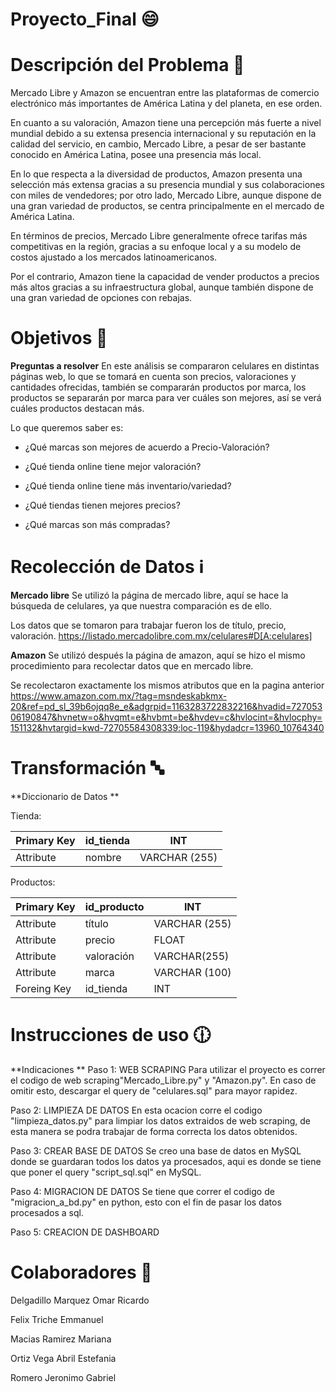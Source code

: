 # Proyecto_Final  :smile:
# Descripción del Problema :school:

Mercado Libre y Amazon se encuentran entre las plataformas de comercio electrónico más importantes de América Latina y del planeta, en ese orden.

En cuanto a su valoración, Amazon tiene una percepción más fuerte a nivel mundial debido a su extensa presencia internacional y su reputación en la calidad del servicio, en cambio, Mercado Libre, a pesar de ser bastante conocido en América Latina, posee una presencia más local. 

En lo que respecta a la diversidad de productos, Amazon presenta una selección más extensa gracias a su presencia mundial y sus colaboraciones con miles de vendedores; por otro lado, Mercado Libre, aunque dispone de una gran variedad de productos, se centra principalmente en el mercado de América Latina. 

En términos de precios, Mercado Libre generalmente ofrece tarifas más competitivas en la región, gracias a su enfoque local y a su modelo de costos ajustado a los mercados latinoamericanos.

Por el contrario, Amazon tiene la capacidad de vender productos a precios más altos gracias a su infraestructura global, aunque también dispone de una gran variedad de opciones con rebajas. 


# Objetivos :office:

**Preguntas a resolver**
En este análisis se compararon celulares en distintas páginas web, lo que se tomará en cuenta son precios, valoraciones y cantidades ofrecidas, también se compararán productos por marca, los productos se separarán por marca para ver cuáles son mejores, así se verá cuáles productos destacan más.

Lo que queremos saber es:

- ¿Qué marcas son mejores de acuerdo a Precio-Valoración?

- ¿Qué tienda online tiene mejor valoración?

- ¿Qué tienda online tiene más inventario/variedad?

- ¿Qué tiendas tienen mejores precios?

- ¿Qué marcas son más compradas?


# Recolección de Datos  :information_source:
**Mercado libre**
Se utilizó la página de mercado libre, aquí se hace la búsqueda de celulares, ya que nuestra comparación es de ello.

Los datos que se tomaron para trabajar fueron los de título, precio, valoración.
https://listado.mercadolibre.com.mx/celulares#D[A:celulares]


**Amazon** 
Se utilizó después la página de amazon, aquí se hizo el mismo procedimiento para recolectar datos que en mercado libre.

Se recolectaron exactamente los mismos atributos que en la pagina anterior
https://www.amazon.com.mx/?tag=msndeskabkmx-20&ref=pd_sl_39b6ojqq8e_e&adgrpid=1163283722832216&hvadid=72705306190847&hvnetw=o&hvqmt=e&hvbmt=be&hvdev=c&hvlocint=&hvlocphy=151132&hvtargid=kwd-72705584308339:loc-119&hydadcr=13960_10764340


# Transformación :abc:

**Diccionario de Datos
**

Tienda:

| Primary Key  |  id_tienda | INT|
| ------------ | ------------ | ------------ |
| Attribute       | nombre    | VARCHAR (255)|


Productos:

|  Primary Key | id_producto  | INT  |
| ------------ | ------------ | ------------ |
| Attribute  | título  | VARCHAR (255) |
| Attribute  |  precio |  FLOAT |
| Attribute  |  valoración | VARCHAR(255)  |
| Attribute  |  marca |  VARCHAR (100) |
|  Foreing Key | id_tienda  | INT  |


# Instrucciones de uso :clock1230:
**Indicaciones
**
Paso 1: WEB SCRAPING
Para utilizar el proyecto es correr el codigo de web scraping"Mercado_Libre.py" y "Amazon.py". En caso de omitir esto, descargar el query  de "celulares.sql" para mayor rapidez.

Paso 2: LIMPIEZA DE DATOS
En esta ocacion corre el codigo "limpieza_datos.py" para limpiar los datos extraidos de web scraping, de esta manera se podra trabajar de forma correcta los datos obtenidos.

Paso 3: CREAR BASE DE DATOS
Se creo una base de datos en MySQL donde se guardaran todos los datos ya procesados, aqui es donde se tiene que poner el query "script_sql.sql" en MySQL.

Paso 4: MIGRACION DE DATOS
Se tiene que correr el codigo de "migracion_a_bd.py" en python, esto con el fin de pasar los datos procesados a sql.

Paso 5: CREACION DE DASHBOARD


# Colaboradores :beginner:
Delgadillo Marquez Omar Ricardo

Felix Triche Emmanuel

Macias Ramirez Mariana

Ortiz Vega Abril Estefania

Romero Jeronimo Gabriel

